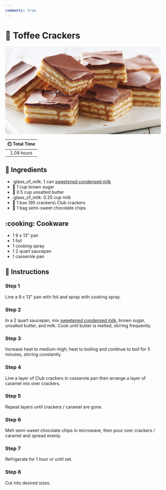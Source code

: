 ```yaml
---
comments: true
---
```

# :cookie: Toffee Crackers

![Toffee Crackers](../assets/images/toffee-crackers.jpg)

| :timer_clock: Total Time |
|:-----------------------: |
| 1.08 hours |

## :salt: Ingredients

- :glass_of_milk: 1 can [sweetened condensed milk][1]
- :maple_leaf: 1 cup brown sugar
- :butter: 0.5 cup unsalted butter
- :glass_of_milk: 0.25 cup milk
- :cookie: 1 box (90 crackers) Club crackers
- :chocolate_bar: 1 bag semi-sweet chocolate chips

## :cooking: Cookware

- 1 9 x 13" pan
- 1 foil
- 1 cooking spray
- 1 2 quart saucepan
- 1 casserole pan

## :pencil: Instructions

### Step 1

Line a 9 x 13" pan with foil and spray with cooking spray.

### Step 2

In a 2 quart saucepan, mix [sweetened condensed milk][1], brown sugar, unsalted butter, and milk. Cook until butter is
melted, stirring frequently.

### Step 3

Increase heat to medium-high; heat to boiling and continue to boil for 5 minutes, stirring constantly.

### Step 4

Line a layer of Club crackers in casserole pan then arrange a layer of caramel mix over crackers.

### Step 5

Repeat layers until crackers / caramel are gone.

### Step 6

Melt semi-sweet chocolate chips in microwave, then pour over crackers / caramel and spread evenly.

### Step 7

Refrigerate for 1 hour or until set.

### Step 8

Cut into desired sizes.

[1]: <../ingredients/sweetened-condensed-milk.md>
